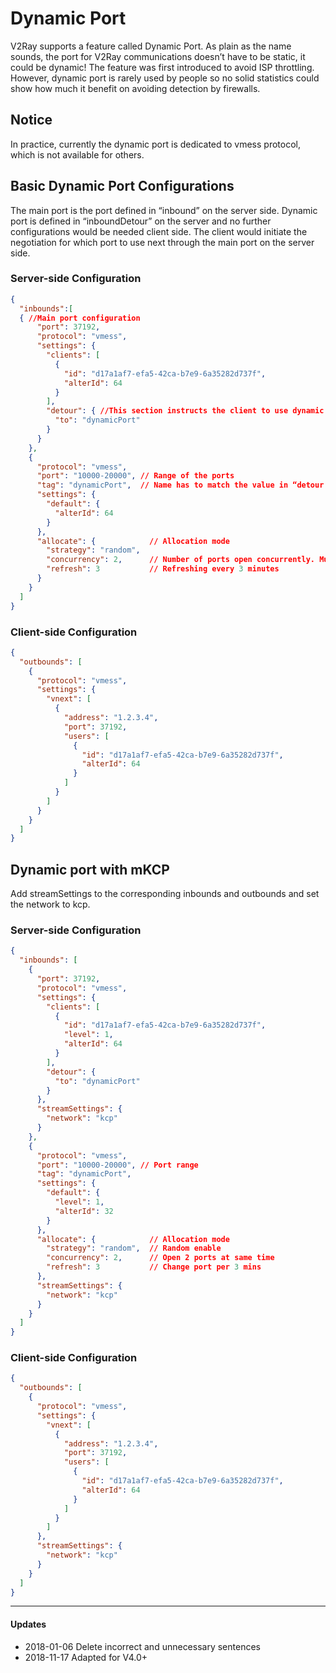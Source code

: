 # Dynamic Port

V2Ray supports a feature called Dynamic Port. As plain as the name sounds, the port for V2Ray communications doesn’t have to be static, it could be dynamic! The feature was first introduced to avoid ISP throttling. However, dynamic port is rarely used by people so no solid statistics could show how much it benefit on avoiding detection by firewalls.

## Notice

In practice, currently the dynamic port is dedicated to vmess protocol, which is not available for others.

## Basic Dynamic Port Configurations

The main port is the port defined in “inbound” on the server side. Dynamic port is defined in “inboundDetour” on the server and no further configurations would be needed client side. The client would initiate the negotiation for which port to use next through the main port on the server side. 

### Server-side Configuration

```json
{
  "inbounds":[
  { //Main port configuration
      "port": 37192,
      "protocol": "vmess",
      "settings": {
        "clients": [
          {
            "id": "d17a1af7-efa5-42ca-b7e9-6a35282d737f",
            "alterId": 64
          }
        ],
        "detour": { //This section instructs the client to use dynamic port for communications
          "to": "dynamicPort"   
        }
      }
    },
    {
      "protocol": "vmess",
      "port": "10000-20000", // Range of the ports
      "tag": "dynamicPort",  // Name has to match the value in “detour to “
      "settings": {
        "default": {
          "alterId": 64
        }
      },
      "allocate": {            // Allocation mode
        "strategy": "random", 
        "concurrency": 2,      // Number of ports open concurrently. Must be less than 1/3 of the number of ports in the range specified above
        "refresh": 3           // Refreshing every 3 minutes
      }
    }
  ]
}
```

### Client-side Configuration

```json
{
  "outbounds": [
    {
      "protocol": "vmess",
      "settings": {
        "vnext": [
          {
            "address": "1.2.3.4",
            "port": 37192,
            "users": [
              {
                "id": "d17a1af7-efa5-42ca-b7e9-6a35282d737f",
                "alterId": 64
              }
            ]
          }
        ]
      }
    }
  ]
}
```

## Dynamic port with mKCP

Add streamSettings to the corresponding inbounds and outbounds and set the network to kcp.

### Server-side Configuration

```json
{
  "inbounds": [
    {
      "port": 37192,
      "protocol": "vmess",
      "settings": {
        "clients": [
          {
            "id": "d17a1af7-efa5-42ca-b7e9-6a35282d737f",
            "level": 1,
            "alterId": 64
          }
        ],
        "detour": {        
          "to": "dynamicPort"   
        }
      },
      "streamSettings": {
        "network": "kcp"
      }
    },
    {
      "protocol": "vmess",
      "port": "10000-20000", // Port range
      "tag": "dynamicPort",       
      "settings": {
        "default": {
          "level": 1,
          "alterId": 32
        }
      },
      "allocate": {            // Allocation mode
        "strategy": "random",  // Random enable 
        "concurrency": 2,      // Open 2 ports at same time
        "refresh": 3           // Change port per 3 mins
      },
      "streamSettings": {
        "network": "kcp"
      }
    }
  ]
}
```

### Client-side Configuration

```json
{
  "outbounds": [
    {
      "protocol": "vmess",
      "settings": {
        "vnext": [
          {
            "address": "1.2.3.4",
            "port": 37192,
            "users": [
              {
                "id": "d17a1af7-efa5-42ca-b7e9-6a35282d737f",
                "alterId": 64
              }
            ]
          }
        ]
      },
      "streamSettings": {
        "network": "kcp"
      }
    }
  ]
}
```

------
#### Updates

- 2018-01-06 Delete incorrect and unnecessary sentences
- 2018-11-17 Adapted for V4.0+
